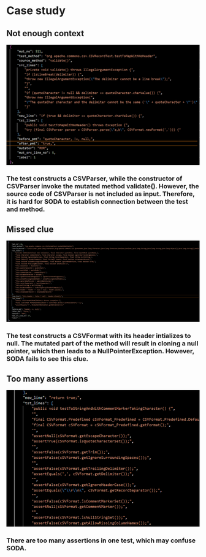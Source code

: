 # Case study
## Not enough context
![alt text](./figs/mispred_context.jpg "Not_enough_context")
### The test constructs a CSVParser, while the constructor of CSVParser invoke the mutated method validate(). However, the source code of CSVParser is not included as input. Therefore, it is hard for SODA to establish connection between the test and method.

## Missed clue
![alt text](./figs/missed_clue.jpg "Missed clue")
### The test constructs a CSVFormat with its header intializes to null. The mutated part of the method will result in cloning a null pointer, which then leads to a NullPointerException. However, SODA fails to see this clue.

## Too many assertions
![alt text](./figs/assertions.jpg "Too many assertions")
### There are too many assertions in one test, which may confuse SODA.